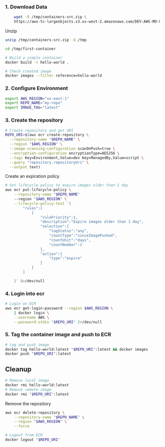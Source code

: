
### 1. Download Data

```bash
    wget -O /tmp/containers-src.zip \
    https://aws-tc-largeobjects.s3.us-west-2.amazonaws.com/DEV-AWS-MO-ContainersRedux/downloads/containers-src.zip
```

Unzip

```bash
unzip /tmp/containers-src.zip -d /tmp

cd /tmp/first-container
```


```bash
# Build a simple container
docker build -t hello-world .
```
```bash
# Check created image
docker images --filter reference=hello-world
```

### 2. Configure Environment

```bash
export AWS_REGION="us-east-1"
export REPO_NAME="my-repo"
export IMAGE_TAG="latest"
```

### 3. Create the repository

```bash
# Create repository and get URI
REPO_URI=$(aws ecr create-repository \
  --repository-name "$REPO_NAME" \
  --region "$AWS_REGION" \
  --image-scanning-configuration scanOnPush=true \
  --encryption-configuration encryptionType=AES256 \
  --tags Key=Environment,Value=dev Key=ManagedBy,Value=script \
  --query "repository.repositoryUri" \
  --output text)
```

Create an expiration policy

```bash
# Set lifecycle policy to expire images older than 1 day
aws ecr put-lifecycle-policy \
    --repository-name "$REPO_NAME"
    --region "$AWS_REGION" \
    --lifecycle-policy-test '{
        "rules":[
            {
                "rulePriority":1,
                "description":"Expire images older than 1 day",
                "selection":{
                    "tagStatus":"any",
                    "countType":"sinceImagePushed",
                    "countUnit":"days",
                    "countNumber":1
                },
                "action":{
                    "type":"expire"
                }
            }
        ]

    }' &>/dev/null
```

### 4. Login into ecr

```bash
# Login on ECR
aws ecr get-login-password --region $AWS_REGION \
    | docker login \
    --username AWS \
    --password-stdin "$REPO_URI" 2>/dev/null
```

### 5. Tag the container image and push to ECR

```bash
# tag and push image
docker tag hello-world:latest "$REPO_URI":latest && docker images
docker push "$REPO_URI":latest
```

## Cleanup

```bash
# Remove local image
docker rmi hello-world:latest
# Remove remote image
docker rmi "$REPO_URI":latest
```

Remove the repository

```bash
aws ecr delete-repository \
    --repository-name "$REPO_NAME" \
    --region "$AWS_REGION" \
    --force
```

```bash
# Logout from ECR
docker logout "$REPO_URI"
```